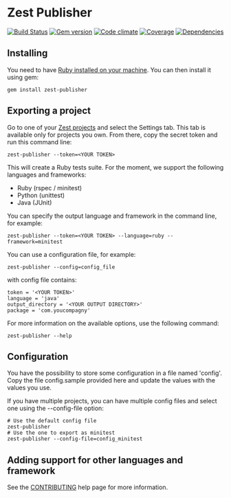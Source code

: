 Zest Publisher
==============

[![Build Status](https://travis-ci.org/Smartesting/zest-publisher.svg?branch=master)](https://travis-ci.org/Smartesting/zest-publisher)
[![Gem version](https://badge.fury.io/rb/zest-publisher.svg)](http://badge.fury.io/rb/zest-publisher)
[![Code climate](https://codeclimate.com/github/Smartesting/zest-publisher.png)](https://codeclimate.com/github/Smartesting/zest-publisher)
[![Coverage](https://codeclimate.com/github/Smartesting/zest-publisher/coverage.png)](https://codeclimate.com/github/Smartesting/zest-publisher)
[![Dependencies](https://gemnasium.com/Smartesting/zest-publisher.svg)](https://gemnasium.com/Smartesting/zest-publisher)


Installing
----------

You need to have [Ruby installed on your machine](https://www.ruby-lang.org/en/installation/). You can then install it using gem:

```shell
gem install zest-publisher
```

Exporting a project
-------------------

Go to one of your [Zest projects](https://www.zest-testing.com/#/projects) and select the Settings tab.
This tab is available only for projects you own.
From there, copy the secret token and run this command line:

```shell
zest-publisher --token=<YOUR TOKEN>
```

This will create a Ruby tests suite. For the moment, we support the following languages and frameworks:

 - Ruby (rspec / minitest)
 - Python (unittest)
 - Java (JUnit)

You can specify the output language and framework in the command line, for example:

```shell
zest-publisher --token=<YOUR TOKEN> --language=ruby --framework=minitest
```

You can use a configuration file, for example:

```shell
zest-publisher --config=config_file
```

with config file contains:

```
token = '<YOUR TOKEN>'
language = 'java'
output_directory = '<YOUR OUTPUT DIRECTORY>'
package = 'com.youcompagny'
```

For more information on the available options, use the following command:

```shell
zest-publisher --help
```

Configuration
-------------

You have the possibility to store some configuration in a file named 'config'. Copy the file config.sample provided here and update the values with the values you use.

If you have multiple projects, you can have multiple config files and select one using the --config-file option:

```shell
# Use the default config file
zest-publisher
# Use the one to export as minitest
zest-publisher --config-file=config_minitest
```


Adding support for other languages and framework
------------------------------------------------

See the [CONTRIBUTING](https://github.com/Smartesting/zest-publisher/blob/master/CONTRIBUTING.md>) help page for more information.